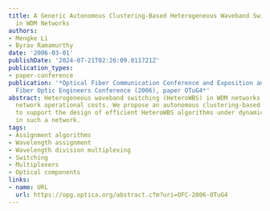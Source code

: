 ```yaml
---
title: A Generic Autonomous Clustering-Based Heterogeneous Waveband Switching Architecture
  in WDM Networks
authors:
- Mengke Li
- Byrav Ramamurthy
date: '2006-03-01'
publishDate: '2024-07-21T02:26:09.011721Z'
publication_types:
- paper-conference
publication: '*Optical Fiber Communication Conference and Exposition and The National
  Fiber Optic Engineers Conference (2006), paper OTuG4*'
abstract: Heterogeneous waveband switching (HeteroWBS) in WDM networks reduces the
  network operational costs. We propose an autonomous clustering-based HeteroWBS architecture
  to support the design of efficient HeteroWBS algorithms under dynamic traffic requests
  in such a network.
tags:
- Assignment algorithms
- Wavelength assignment
- Wavelength division multiplexing
- Switching
- Multiplexers
- Optical components
links:
- name: URL
  url: https://opg.optica.org/abstract.cfm?uri=OFC-2006-OTuG4
---
```

